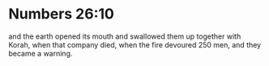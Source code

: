 # Numbers 26:10

and the earth opened its mouth and swallowed them up together with Korah, when that company died, when the fire devoured 250 men, and they became a warning.
